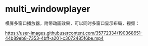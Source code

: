 # multi_windowplayer
横屏多窗口播放器，附带动画效果，可以同时多窗口显示布局，视频：


https://user-images.githubusercontent.com/35772334/190368651-44b89eb8-7353-4bff-a201-c3072485f6be.mp4

